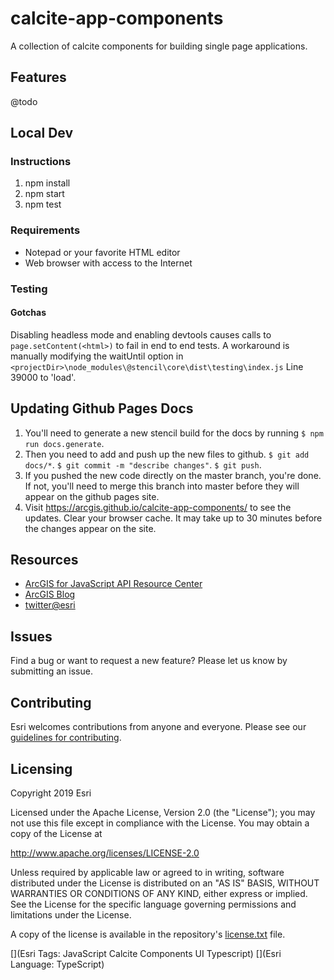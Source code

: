 # calcite-app-components

A collection of calcite components for building single page applications.

## Features

@todo

## Local Dev

### Instructions

1. npm install
2. npm start
3. npm test

### Requirements

- Notepad or your favorite HTML editor
- Web browser with access to the Internet

### Testing
#### Gotchas
Disabling headless mode and enabling devtools causes calls to `page.setContent(<html>)` to fail in end to end tests.
A workaround is manually modifying the waitUntil option in `<projectDir>\node_modules\@stencil\core\dist\testing\index.js` Line 39000 to 'load'.

## Updating Github Pages Docs
1. You'll need to generate a new stencil build for the docs by running `$ npm run docs.generate`.
1. Then you need to add and push up the new files to github. `$ git add docs/*`. `$ git commit -m "describe changes"`. `$ git push`. 
1. If you pushed the new code directly on the master branch, you're done. If not, you'll need to merge this branch into master before they will appear on the github pages site.
1. Visit https://arcgis.github.io/calcite-app-components/ to see the updates. Clear your browser cache. It may take up to 30 minutes before the changes appear on the site. 

## Resources

- [ArcGIS for JavaScript API Resource Center](http://help.arcgis.com/en/webapi/javascript/arcgis/index.html)
- [ArcGIS Blog](http://blogs.esri.com/esri/arcgis/)
- [twitter@esri](http://twitter.com/esri)

## Issues

Find a bug or want to request a new feature? Please let us know by submitting an issue.

## Contributing

Esri welcomes contributions from anyone and everyone. Please see our [guidelines for contributing](https://github.com/esri/contributing).

## Licensing

Copyright 2019 Esri

Licensed under the Apache License, Version 2.0 (the "License");
you may not use this file except in compliance with the License.
You may obtain a copy of the License at

http://www.apache.org/licenses/LICENSE-2.0

Unless required by applicable law or agreed to in writing, software
distributed under the License is distributed on an "AS IS" BASIS,
WITHOUT WARRANTIES OR CONDITIONS OF ANY KIND, either express or implied.
See the License for the specific language governing permissions and
limitations under the License.

A copy of the license is available in the repository's [license.txt](https://raw.github.com/Esri/quickstart-map-js/master/license.txt) file.

[](Esri Tags: JavaScript Calcite Components UI Typescript)
[](Esri Language: TypeScript)​
